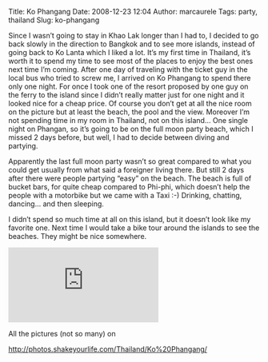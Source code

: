 Title: Ko Phangang
Date: 2008-12-23 12:04
Author: marcaurele
Tags: party, thailand
Slug: ko-phangang

Since I wasn’t going to stay in Khao Lak longer than I had to, I decided
to go back slowly in the direction to Bangkok and to see more islands,
instead of going back to Ko Lanta which I liked a lot. It’s my first
time in Thailand, it’s worth it to spend my time to see most of the
places to enjoy the best ones next time I’m coming. After one day of
traveling with the ticket guy in the local bus who tried to screw me, I
arrived on Ko Phangang to spend there only one night. For once I took
one of the resort proposed by one guy on the ferry to the island since I
didn’t really matter just for one night and it looked nice for a cheap
price. Of course you don’t get at all the nice room on the picture but
at least the beach, the pool and the view. Moreover I’m not spending
time in my room in Thailand, not on this island... One single night on
Phangan, so it’s going to be on the full moon party beach, which I
missed 2 days before, but well, I had to decide between diving and
partying.

</p>

Apparently the last full moon party wasn’t so great compared to what you
could get usually from what said a foreigner living there. But still 2
days after there were people partying “easy” on the beach. The beach is
full of bucket bars, for quite cheap compared to Phi-phi, which doesn’t
help the people with a motorbike but we came with a Taxi :-) Drinking,
chatting, dancing... and then sleeping.

</p>

I didn’t spend so much time at all on this island, but it doesn’t look
like my favorite one. Next time I would take a bike tour around the
islands to see the beaches. They might be nice somewhere.

</p>

![Hat rin party 4 days after the full moon one][]

</p>

All the pictures (not so many) on  

<http://photos.shakeyourlife.com/Thailand/Ko%20Phangang/>

</p>

  [Hat rin party 4 days after the full moon one]: http://photos.shakeyourlife.com/zp-core/i.php?a=Thailand%2FKo+Phangang&i=2008-12-15-01h23m35.JPG&w=480
